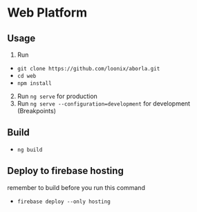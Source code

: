 # Web Platform

## Usage

1.  Run

- `git clone https://github.com/loonix/aborla.git`
- `cd web`
- `npm install`

2.  Run `ng serve` for production
3.  Run `ng serve --configuration=development` for development (Breakpoints)


## Build
- `ng build`

## Deploy to firebase hosting
remember to build before you run this command
- `firebase deploy --only hosting`
